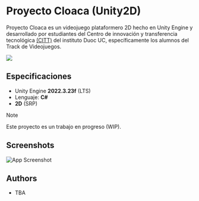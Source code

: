 # Proyecto Cloaca (Unity2D)

Proyecto Cloaca es un videojuego plataformero 2D hecho en Unity Engine y desarrollado por estudiantes del Centro de innovación y transferencia tecnológica [(CITT)](https://www.duoc.cl/escuela/informatica-telecomunicaciones/citt/) del instituto Duoc UC, específicamente los alumnos del Track de Videojuegos.

![](https://www.duoc.cl/wp-content/uploads/2021/05/logo-CITT.png)

## Especificaciones

- Unity Engine **2022.3.23f** (LTS)
- Lenguaje: **C#**
- **2D** (SRP)

> [!NOTE]
> Este proyecto es un trabajo en progreso (WIP).


## Screenshots

![App Screenshot](https://i.imgur.com/pvu70RY.png)


## Authors

- TBA

